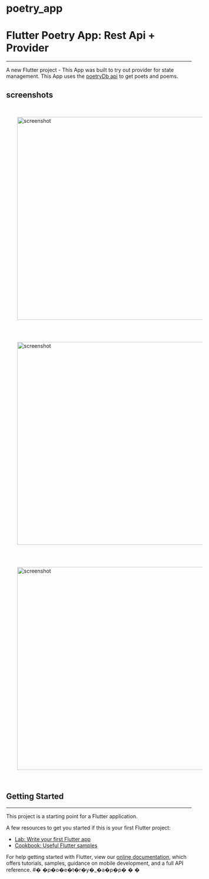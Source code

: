 # poetry_app

# Flutter Poetry App: Rest Api + Provider

---

A new Flutter project - This App was built to try out provider for state management. This App uses the [poetryDb api](https://poetrydb.org/) to get poets and poems.

## screenshots

<img style="margin: 30px" src="https://user-images.githubusercontent.com/63570223/158272144-1d7e05b0-7108-41d1-a4ae-7b80016f0729.png" alt="screenshot"  height="550px">
<img style="margin: 30px" src="https://user-images.githubusercontent.com/63570223/158272320-e31359b6-3620-4a1b-b722-1f266b7dc567.png" alt="screenshot"  height="550px">
<img style="margin: 30px" src="https://user-images.githubusercontent.com/63570223/158272439-dc2f44d9-7ae6-40b3-934e-64ec724b1488.png" alt="screenshot"  height="550px">


## Getting Started
---

This project is a starting point for a Flutter application.

A few resources to get you started if this is your first Flutter project:

- [Lab: Write your first Flutter app](https://flutter.dev/docs/get-started/codelab)
- [Cookbook: Useful Flutter samples](https://flutter.dev/docs/cookbook)

For help getting started with Flutter, view our
[online documentation](https://flutter.dev/docs), which offers tutorials,
samples, guidance on mobile development, and a full API reference.
#� �p�o�e�t�r�y�_�a�p�p�
�
�
